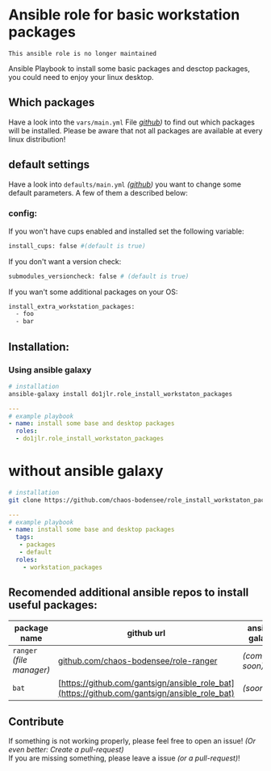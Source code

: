  Ansible role for basic workstation packages
=========================================

```
This ansible role is no longer maintained
```

Ansible Playbook to install some basic packages and desctop packages, you could need to enjoy your linux desktop.

 Which packages
--------------
Have a look into the ``vars/main.yml`` File *[github](https://github.com/chaos-bodensee/role_install_workstaton_packages/blob/master/vars/main.yml))* to find out which packages will be installed.
Please be aware that not all packages are available at every linux distribution!

 default settings
----------
Have a look into ``defaults/main.yml`` *([github](https://github.com/chaos-bodensee/role_install_workstaton_packages/blob/master/defaults/main.yml))* you want to change some default parameters. A few of them a described below:


### config:
If you won't have cups enabled and installed set the following variable:
```bash
install_cups: false #(default is true)
```

If you don't want a version check:
```bash
submodules_versioncheck: false # (default is true)
```

If you wan't some additional packages on your OS:
```bash
install_extra_workstation_packages:
  - foo
  - bar
```

 Installation:
----------------

### Using ansible galaxy
```bash
# installation
ansible-galaxy install do1jlr.role_install_workstaton_packages
```

```yaml
---
# example playbook
- name: install some base and desktop packages
  roles:
  - do1jlr.role_install_workstaton_packages
```

# without ansible galaxy
```bash
# installation
git clone https://github.com/chaos-bodensee/role_install_workstaton_packages.git roles/workstation_packages
```

```yaml
---
# example playbook
- name: install some base and desktop packages
  tags:
   - packages
   - default
  roles:
    - workstation_packages
```

 Recomended additional ansible repos to install useful packages:
----------

| package name | github url | ansible galaxy |
| ------------ | ---------- | -------------- |
| ``ranger`` *(file manager)* | [github.com/chaos-bodensee/role-ranger](https://github.com/chaos-bodensee/role-ranger.git) | *(comming soon)* |
| ``bat`` | [https://github.com/gantsign/ansible_role_bat](https://github.com/gantsign/ansible_role_bat) | *(soon)* |


 Contribute
-----------
If something is not working properly, please feel free to open an issue! *(Or even better: Create a pull-request)* <br />
If you are missing something, please leave a issue *(or a pull-request)*!
